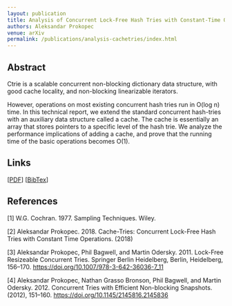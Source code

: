 ```yaml
---
layout: publication
title: Analysis of Concurrent Lock-Free Hash Tries with Constant-Time Operations
authors: Aleksandar Prokopec
venue: arXiv
permalink: /publications/analysis-cachetries/index.html
---
```



## Abstract


Ctrie is a scalable concurrent non-blocking dictionary data structure,
with good cache locality, and non-blocking linearizable iterators.

However, operations on most existing concurrent hash tries run in O(log n) time.
In this technical report, we extend the standard concurrent hash-tries
with an auxiliary data structure called a cache.
The cache is essentially an array that stores pointers
to a specific level of the hash trie.
We analyze the performance implications of adding a cache,
and prove that the running time of the basic operations becomes O(1).


## Links

\[[PDF](/resources/docs/analysis-cachetries.pdf)\]
\[[BibTex](/resources/docs/bibtex/analysis-cachetries.bib)\]


## References

[1] W.G. Cochran. 1977. Sampling Techniques. Wiley.

[2] Aleksandar Prokopec. 2018. Cache-Tries: Concurrent Lock-Free Hash Tries with Constant Time Operations. (2018)

[3] Aleksandar Prokopec, Phil Bagwell, and Martin Odersky. 2011. Lock-Free Resizeable Concurrent Tries. Springer Berlin Heidelberg, Berlin,
Heidelberg, 156–170. https://doi.org/10.1007/978-3-642-36036-7_11

[4] Aleksandar Prokopec, Nathan Grasso Bronson, Phil Bagwell, and Martin Odersky. 2012.
Concurrent Tries with Efficient Non-blocking Snapshots. (2012), 151–160.
https://doi.org/10.1145/2145816.2145836

